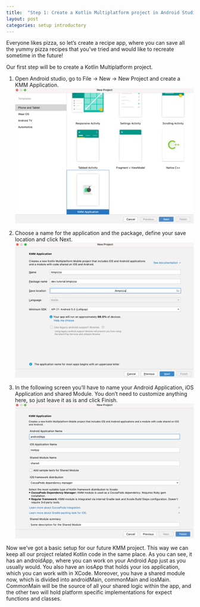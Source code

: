 ```yaml
---
title:  "Step 1: Create a Kotlin Multiplatform project in Android Studio" 
layout: post
categories: setup introductory
--- 
```

Everyone likes pizza, so let’s create a recipe app, where you can save all the yummy pizza recipes that you’ve tried and would like to recreate sometime in the future!

Our first step will be to create a Kotlin Multiplatform project.

1. Open Android studio, go to File -> New -> New Project and create a KMM Application. 
![create a KMM applicarion](/assets/images/step-1/1.png)

2. Choose a name for the application and the package, define your save location and click Next.
![choose a name](/assets/images/step-1/2.png)

3. In the following screen you’ll have to name your Android Application, iOS Application and shared Module. You don’t need to customize anything here, so just leave it as is and click Finish.
![last step](/assets/images/step-1/3.png)

Now we’ve got a basic setup for our future KMM project. This way we can keep all our project related Kotlin code in the same place.  As you can see, it has an androidApp, where you can work on your Android App just as you usually would. You also have an iosApp that holds your ios application, which you can work with in XCode. Moreover, you have a shared module now, which is divided into androidMain, commonMain and iosMain. CommonMain will be the source of all your shared logic within the app, and the other two will hold platform specific implementations for expect functions and classes.



